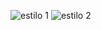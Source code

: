 ![estilo 1](https://github.com/ingridalvesz/Data_Visualization-py3/assets/88692119/3fdbc1a3-ddb4-489c-be5d-1f07c9919dfd)
![estilo 2](https://github.com/ingridalvesz/Data_Visualization-py3/assets/88692119/a7cd68e7-1206-48d7-9cf9-4e3154e6b8fd)
